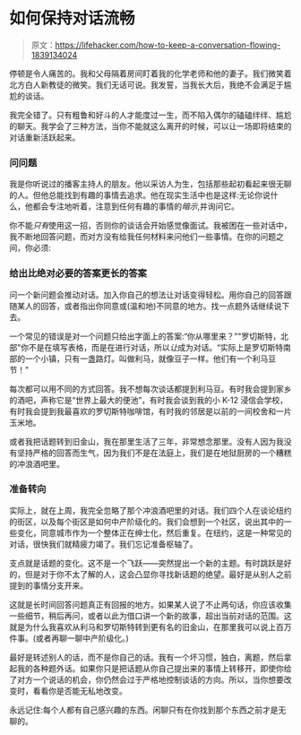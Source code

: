 # 如何保持对话流畅

> 原文：<https://lifehacker.com/how-to-keep-a-conversation-flowing-1839134024>

停顿是令人痛苦的。我和父母隔着房间盯着我的化学老师和他的妻子。我们微笑着北方白人新教徒的微笑。我们无话可说。我发誓，当我长大后，我绝不会满足于尴尬的谈话。



我完全错了。只有粗鲁和好斗的人才能度过一生，而不陷入偶尔的磕磕绊绊、尴尬的聊天。我学会了三种方法，当你不能就这么离开的时候，可以让一场即将结束的对话重新活跃起来。

### 问问题

我是你听说过的播客主持人的朋友。他以采访人为生，包括那些起初看起来很无聊的人。但他总能找到有趣的事情去追求。他在现实生活中也是这样:无论你说什么，他都会专注地听着，注意到任何有趣的事情的*暗示*,并询问它。

你不能*只有*使用这一招，否则你的谈话会开始感觉像面试。我被困在一些对话中，我不断地回答问题，而对方没有给我任何材料来问他们一些事情。在你的问题之间，你必须:

### 给出比绝对必要的答案更长的答案

问一个新问题会推动对话。加入你自己的想法让对话变得轻松。用你自己的回答跟随某人的回答，或者指出你同意或(温和地)不同意的地方。找一点题外话继续说下去。

一个常见的错误是对一个问题只给出字面上的答案:“你从哪里来？”"罗切斯特，北部"你不是在填写表格，而是在进行对话，所以*让*成为对话。“实际上是罗切斯特南部的一个小镇，只有一盏路灯。叫做利马，就像豆子一样。他们有一个利马豆节！”

每次都可以用不同的方式回答。我不想每次谈话都提到利马豆。有时我会提到家乡的酒吧，声称它是“世界上最大的便池”，有时我会谈到我的小 K-12 浸信会学校，有时我会提到我最喜欢的罗切斯特咖啡馆，有时我的邻居是以前的一间校舍和一片玉米地。

或者我把话题转到旧金山，我在那里生活了三年，非常想念那里。没有人因为我没有坚持严格的回答而生气，因为我们不是在法庭上，我们是在地狱厨房的一个糟糕的冲浪酒吧里。

### 准备转向

实际上，就在上周，我完全忽略了那个冲浪酒吧里的对话。我们四个人在谈论纽约的街区，以及每个街区是如何中产阶级化的。我们会想到一个社区，说出其中的一些变化，同意城市作为一个整体正在绅士化，然后重复。在纽约，这是一种常见的对话，很快我们就精疲力竭了。我们忘记准备枢轴了。

支点就是话题的变化。这不是一个飞跃——突然提出一个新的主题。有时跳跃是好的，但是对于你不太了解的人，这会凸显你寻找新话题的绝望。最好是从别人之前提到的事情分支开来。

这就是长时间回答问题真正有回报的地方。如果某人说了不止两句话，你应该收集一些细节，稍后再问，或者以此为借口讲一个新的故事，超出当前对话的范围。这就是为什么我喜欢从利马和罗切斯特转到更有名的旧金山，在那里我可以说上百万件事。(或者再聊一聊中产阶级化。)

最好是转述别人的话，而不是你自己的话。我有一个坏习惯，独白，离题，然后拿起我的各种题外话。如果你只是把话题从你自己提出来的事情上转移开，即使你给了对方一个说话的机会，你仍然会过于严格地控制谈话的方向。所以，当你想要改变时，看看你是否能无私地改变。

永远记住:每个人都有自己感兴趣的东西。闲聊只有在你找到那个东西之前才是无聊的。